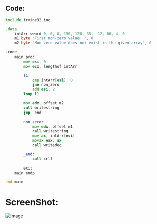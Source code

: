 ## Code:

```asm
include irvine32.inc

.data
    intArr sword 0, 0, 0, 150, 120, 35, -12, 66, 4, 0
    m1 byte "First non-zero value: ", 0
    m2 byte "Non-zero value does not exist in the given array", 0

.code
    main proc
        mov esi, 0
        mov ecx, lengthof intArr

        l1:
            cmp intArr[esi], 0
            jne non_zero
            add esi, 2
        loop l1

        mov edx, offset m2
        call writestring
        jmp _end

        non_zero:
            mov edx, offset m1
            call writestring
            mov ax, intArr[esi]
            movzx eax, ax
            call writedec

        _end:
            call crlf

        exit
    main endp

end main
```

# ScreenShot:

![image](https://github.com/user-attachments/assets/987e6a35-4276-4e3d-9c10-804c98ee8840)

